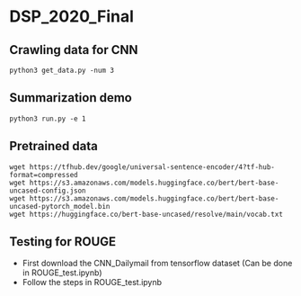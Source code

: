 # DSP_2020_Final


## Crawling data for CNN
    python3 get_data.py -num 3


## Summarization demo
    python3 run.py -e 1


## Pretrained data

    wget https://tfhub.dev/google/universal-sentence-encoder/4?tf-hub-format=compressed
    wget https://s3.amazonaws.com/models.huggingface.co/bert/bert-base-uncased-config.json
    wget https://s3.amazonaws.com/models.huggingface.co/bert/bert-base-uncased-pytorch_model.bin
    wget https://huggingface.co/bert-base-uncased/resolve/main/vocab.txt


## Testing for ROUGE
* First download the CNN_Dailymail from tensorflow dataset (Can be done in ROUGE_test.ipynb)
* Follow the steps in ROUGE_test.ipynb